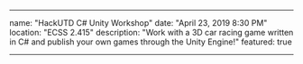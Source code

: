 
---
name: "HackUTD C# Unity Workshop"
date: "April 23, 2019 8:30 PM"
location: "ECSS 2.415"
description: "Work with a 3D car racing game written in C# and publish your own games through the Unity Engine!"
featured: true

---
